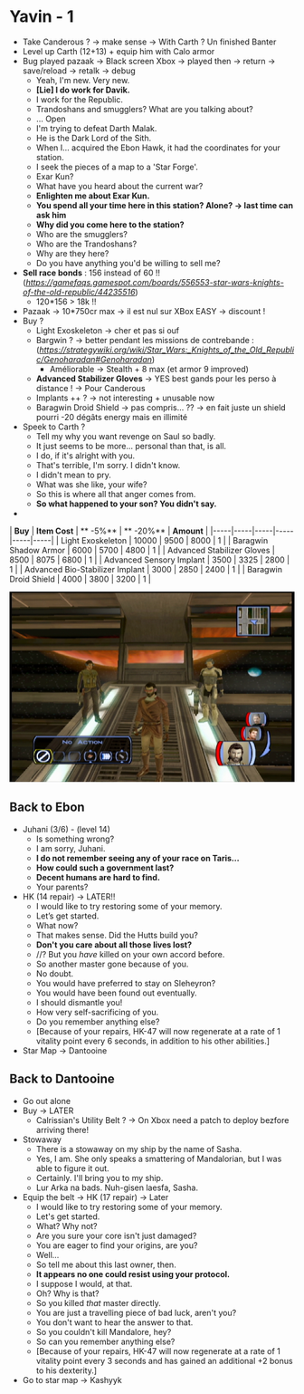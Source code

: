 # Yavin - 1

- Take Canderous ? -> make sense -> With Carth ? Un finished Banter
- Level up Carth (12+13) + equip him with Calo armor
- Bug played pazaak -> Black screen Xbox -> played then -> return -> save/reload -> retalk -> debug
	- Yeah, I'm new. Very new.
	- **[Lie] I do work for Davik.**
	- I work for the Republic.
	- Trandoshans and smugglers? What are you talking about?
	- … Open
	- I'm trying to defeat Darth Malak.
	- He is the Dark Lord of the Sith.
	- When I... acquired the Ebon Hawk, it had the coordinates for your station.
	- I seek the pieces of a map to a 'Star Forge'.
	- Exar Kun?
	- What have you heard about the current war?
	- **Enlighten me about Exar Kun.**
	- **You spend all your time here in this station? Alone? -> last time can ask him**
	- **Why did you come here to the station?**
	- Who are the smugglers?
	- Who are the Trandoshans?
	- Why are they here?
	- Do you have anything you'd be willing to sell me?
- **Sell race bonds** : 156 instead of 60 !! (_https://gamefaqs.gamespot.com/boards/556553-star-wars-knights-of-the-old-republic/44235516_)
	- 120*156 > 18k !!
- Pazaak -> 10*750cr max -> il est nul sur XBox EASY -> discount !
- Buy ?
	- Light Exoskeleton -> cher et pas si ouf
	- Bargwin ? -> better pendant les missions de contrebande : (_https://strategywiki.org/wiki/Star_Wars:_Knights_of_the_Old_Republic/Genoharadan#Genoharadan_)
		- Améliorable -> Stealth + 8 max (et armor 9 improved)
	- **Advanced Stabilizer Gloves** -> YES best gands pour les perso à distance ! -> Pour Canderous
	- Implants ++ ? -> not interesting + unusable now
	- Baragwin Droid Shield -> pas compris… ?? -> en fait juste un shield pourri -20 dégâts energy mais en illimité
- Speek to Carth ?
	- Tell my why you want revenge on Saul so badly.
	- It just seems to be more… personal than that, is all.
	- I do, if it's alright with you.
	- That's terrible, I'm sorry. I didn't know.
	- I didn't mean to pry.
	- What was she like, your wife?
	- So this is where all that anger comes from.
	- **So what happened to your son? You didn't say.**
- 

|  **Buy** | **Item Cost** | ** -5%** | ** -20%** | **Amount** | 
|-----|-----|-----|-----|-----|-----|
|  Light Exoskeleton | 10000 | 9500 | 8000 | 1 | 
|  Baragwin Shadow Armor | 6000 | 5700 | 4800 | 1 | 
|  Advanced Stabilizer Gloves | 8500 | 8075 | 6800 | 1 | 
|  Advanced Sensory Implant | 3500 | 3325 | 2800 | 1 | 
|  Advanced Bio-Stabilizer Implant | 3000 | 2850 | 2400 | 1 | 
|  Baragwin Droid Shield | 4000 | 3800 | 3200 | 1 |

![KOTOR Guide-2](../resources/images/screenshots/KOTOR%20Guide-2.png)


## Back to Ebon

- Juhani (3/6) - (level 14)
	- Is something wrong?
	- I am sorry, Juhani.
	- **I do not remember seeing any of your race on Taris…**
	- **How could such a government last?**
	- **Decent humans are hard to find.**
	- Your parents?
- HK (14 repair) -> LATER!!
    - I would like to try restoring some of your memory.
    - Let’s get started.
    - What now?
    - That makes sense. Did the Hutts build you?
    - **Don't you care about all those lives lost?**
    - //? But you *have* killed on your own accord before.
    - So another master gone because of you.
    - No doubt.
    - You would have preferred to stay on Sleheyron?
    - You would have been found out eventually.
    - I should dismantle you!
    - How very self-sacrificing of you.
    - Do you remember anything else?
    - [Because of your repairs, HK-47 will now regenerate at a rate of 1 vitality point every 6 seconds, in addition to his other abilities.]
- Star Map -> Dantooine


## Back to Dantooine

- Go out alone
- Buy -> LATER
	- Calrissian's Utility Belt ? -> On Xbox need a patch to deploy bezfore arriving there!
- Stowaway
	- There is a stowaway on my ship by the name of Sasha.
	- Yes, I am. She only speaks a smattering of Mandalorian, but I was able to figure it out.
	- Certainly. I'll bring you to my ship.
	- Lur Arka na bads. Nuh-gisen laesfa, Sasha.
- Equip the belt -> HK (17 repair) -> Later
    - I would like to try restoring some of your memory.
    - Let's get started.
    - What? Why not?
    - Are you sure your core isn't just damaged?
    - You are eager to find your origins, are you?
    - Well…
    - So tell me about this last owner, then.
    - **It appears no one could resist using your protocol.**
    - I suppose I would, at that.
    - Oh? Why is that?
    - So you killed *that* master directly.
    - You are just a travelling piece of bad luck, aren't you?
    - You don't want to hear the answer to that.
    - So you couldn't kill Mandalore, hey?
    - So can you remember anything else?
    - [Because of your repairs, HK-47 will now regenerate at a rate of 1 vitality point every 3 seconds and has gained an additional +2 bonus to his dexterity.]
- Go to star map -> Kashyyk
